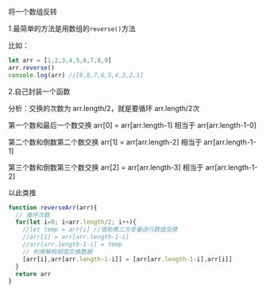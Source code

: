 将一个数组反转

1.最简单的方法是用数组的`reverse()`方法

比如：

```javascript
let arr = [1,2,3,4,5,6,7,8,9]
arr.reverse()
console.log(arr) //[9,8,7,6,5,4,3,2,1]
```

2.自己封装一个函数

分析：交换的次数为 arr.length/2，就是要循环 arr.length/2次

第一个数和最后一个数交换 arr[0] = arr[arr.length-1] 相当于 arr[arr.length-1-0]

第二个数和倒数第二个数交换 arr[1] = arr[arr.length-2] 相当于 arr[arr.length-1-1]

第三个数和倒数第三个数交换 arr[2] = arr[arr.length-3] 相当于 arr[arr.length-1-2]

以此类推

```javascript
function reverseArr(arr){
  // 循环次数
  for(let i=0; i<arr.length/2; i++){
    //let temp = arr[i] //借助第三方变量进行数值交换
    //arr[i] = arr[arr.length-1-i]
    //arr[arr.length-1-i] = temp
    // 利用解构赋值交换数据
    [arr[i],arr[arr.length-1-i]] = [arr[arr.length-1-i],arr[i]]
  }
  return arr
}
```

